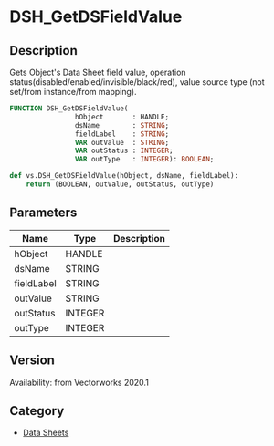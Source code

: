 # DSH_GetDSFieldValue

## Description
Gets Object's Data Sheet field value, operation status(disabled/enabled/invisible/black/red), value source type (not set/from instance/from mapping).

```pascal
FUNCTION DSH_GetDSFieldValue(
				hObject       : HANDLE;
				dsName        : STRING;
				fieldLabel    : STRING;
				VAR outValue  : STRING;
				VAR outStatus : INTEGER;
				VAR outType   : INTEGER): BOOLEAN;
```

```python
def vs.DSH_GetDSFieldValue(hObject, dsName, fieldLabel):
    return (BOOLEAN, outValue, outStatus, outType)
```

## Parameters
|Name|Type|Description|
|---|---|---|
|hObject|HANDLE|   |
|dsName|STRING|   |
|fieldLabel|STRING|   |
|outValue|STRING|   |
|outStatus|INTEGER|   |
|outType|INTEGER|   |

## Version
Availability: from Vectorworks 2020.1

## Category
* [Data Sheets](../Categories/Data%20Sheets.md)

